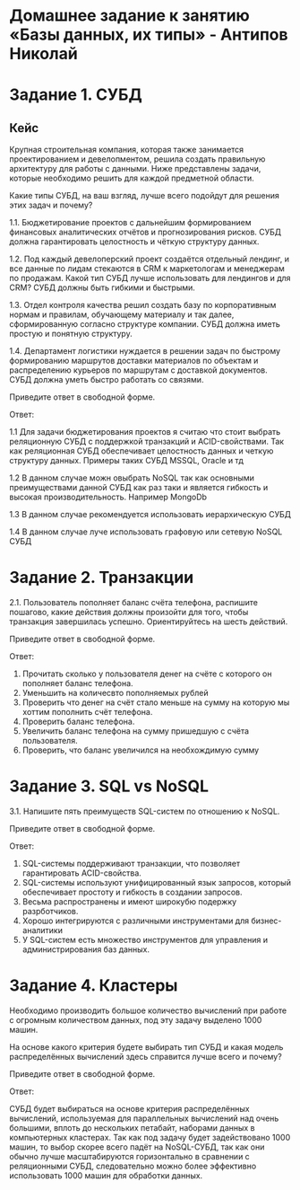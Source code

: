 # Домашнее задание к занятию «Базы данных, их типы» - Антипов Николай

# Задание 1. СУБД

## Кейс

Крупная строительная компания, которая также занимается проектированием и девелопментом, решила создать правильную архитектуру для работы с данными. Ниже представлены задачи, которые необходимо решить для каждой предметной области.

Какие типы СУБД, на ваш взгляд, лучше всего подойдут для решения этих задач и почему?

1.1. Бюджетирование проектов с дальнейшим формированием финансовых аналитических отчётов и прогнозирования рисков. СУБД должна гарантировать целостность и чёткую структуру данных.

1.2. Под каждый девелоперский проект создаётся отдельный лендинг, и все данные по лидам стекаются в CRM к маркетологам и менеджерам по продажам. Какой тип СУБД лучше использовать для лендингов и для CRM? СУБД должны быть гибкими и быстрыми.

1.3. Отдел контроля качества решил создать базу по корпоративным нормам и правилам, обучающему материалу и так далее, сформированную согласно структуре компании. СУБД должна иметь простую и понятную структуру.

1.4. Департамент логистики нуждается в решении задач по быстрому формированию маршрутов доставки материалов по объектам и распределению курьеров по маршрутам с доставкой документов. СУБД должна уметь быстро работать со связями.

Приведите ответ в свободной форме.


Ответ:

1.1 Для задачи бюджетирования проектов я считаю что стоит выбрать реляционную СУБД с поддержкой транзакций и ACID-свойствами. Так как реляционная СУБД обеспечивает целостность данных и четкую структуру данных. Примеры таких СУБД MSSQL, Oracle и тд

1.2 В данном случае можн овыбрать NoSQL так как основными преимуществами данной СУБД как раз таки и является гибкость и высокая производительность. Например MongoDb

1.3 В данном случае рекомендуется использовать иерархическую СУБД

1.4 В данном случае луче использовать графовую или сетевую NoSQL СУБД


# Задание 2. Транзакции

2.1. Пользователь пополняет баланс счёта телефона, распишите пошагово, какие действия должны произойти для того, чтобы транзакция завершилась успешно. Ориентируйтесь на шесть действий.

Приведите ответ в свободной форме.


Ответ:

1. Прочитать сколько у пользователя денег на счёте с которого он пополняет баланс телефона.
2. Уменьшить на количесвто пополняемых рублей
3. Проверить что денег на счёт стало меньше на сумму на которую мы хоттим пополнить счёт телефона.
4. Проверить баланс телефона.
5. Увеличить баланс телефона на сумму пришедшую с счёта пользователя.
6. Проверить, что баланс увеличился на необхождимую сумму


# Задание 3. SQL vs NoSQL

3.1. Напишите пять преимуществ SQL-систем по отношению к NoSQL.

Приведите ответ в свободной форме.


Ответ:

1. SQL-системы поддерживают транзакции, что позволяет гарантировать ACID-свойства.
2. SQL-системы используют унифицированный язык запросов, который обеспечивает простоту и гибкость в создании запросов.
3. Весьма распространены и имеют широкубю подержку разрботчиков.
4. Хорошо интегрируются с различными инструментами для бизнес-аналитики
5. У SQL-систем есть множество инструментов для управления и администрирования баз данных.


# Задание 4. Кластеры

Необходимо производить большое количество вычислений при работе с огромным количеством данных, под эту задачу выделено 1000 машин.

На основе какого критерия будете выбирать тип СУБД и какая модель распределённых вычислений здесь справится лучше всего и почему?

Приведите ответ в свободной форме.


Ответ:

СУБД будет выбираться на основе критерия распределённых вычислений, используемая для параллельных вычислений над очень большими, вплоть до нескольких петабайт, наборами данных в компьютерных кластерах. Так как под задачу будет задействовано 1000 машин, то выбор скорее всего падёт на NoSQL-СУБД, так как они обычно лучше масштабируются горизонтально в сравнении с реляционными СУБД, следовательно можно более эффективно использовать 1000 машин для обработки данных.
